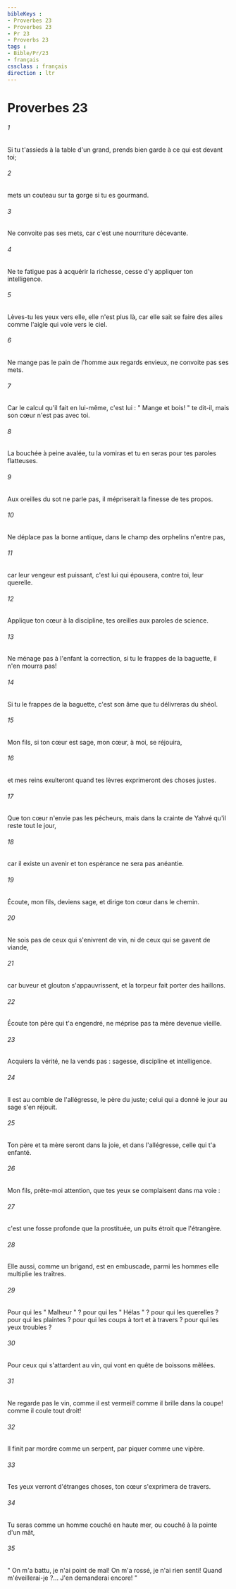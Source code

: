 ```yaml
---
bibleKeys : 
- Proverbes 23
- Proverbes 23
- Pr 23
- Proverbs 23
tags : 
- Bible/Pr/23
- français
cssclass : français
direction : ltr
---
```


# Proverbes 23

###### 1
Si tu t'assieds à la table d'un grand, prends bien garde à ce qui est devant toi; 
###### 2
mets un couteau sur ta gorge si tu es gourmand. 
###### 3
Ne convoite pas ses mets, car c'est une nourriture décevante. 
###### 4
Ne te fatigue pas à acquérir la richesse, cesse d'y appliquer ton intelligence. 
###### 5
Lèves-tu les yeux vers elle, elle n'est plus là, car elle sait se faire des ailes comme l'aigle qui vole vers le ciel. 
###### 6
Ne mange pas le pain de l'homme aux regards envieux, ne convoite pas ses mets. 
###### 7
Car le calcul qu'il fait en lui-même, c'est lui : " Mange et bois! " te dit-il, mais son cœur n'est pas avec toi. 
###### 8
La bouchée à peine avalée, tu la vomiras et tu en seras pour tes paroles flatteuses. 
###### 9
Aux oreilles du sot ne parle pas, il mépriserait la finesse de tes propos. 
###### 10
Ne déplace pas la borne antique, dans le champ des orphelins n'entre pas, 
###### 11
car leur vengeur est puissant, c'est lui qui épousera, contre toi, leur querelle. 
###### 12
Applique ton cœur à la discipline, tes oreilles aux paroles de science. 
###### 13
Ne ménage pas à l'enfant la correction, si tu le frappes de la baguette, il n'en mourra pas! 
###### 14
Si tu le frappes de la baguette, c'est son âme que tu délivreras du shéol. 
###### 15
Mon fils, si ton cœur est sage, mon cœur, à moi, se réjouira, 
###### 16
et mes reins exulteront quand tes lèvres exprimeront des choses justes. 
###### 17
Que ton cœur n'envie pas les pécheurs, mais dans la crainte de Yahvé qu'il reste tout le jour, 
###### 18
car il existe un avenir et ton espérance ne sera pas anéantie. 
###### 19
Écoute, mon fils, deviens sage, et dirige ton cœur dans le chemin. 
###### 20
Ne sois pas de ceux qui s'enivrent de vin, ni de ceux qui se gavent de viande, 
###### 21
car buveur et glouton s'appauvrissent, et la torpeur fait porter des haillons. 
###### 22
Écoute ton père qui t'a engendré, ne méprise pas ta mère devenue vieille. 
###### 23
Acquiers la vérité, ne la vends pas : sagesse, discipline et intelligence. 
###### 24
Il est au comble de l'allégresse, le père du juste; celui qui a donné le jour au sage s'en réjouit. 
###### 25
Ton père et ta mère seront dans la joie, et dans l'allégresse, celle qui t'a enfanté. 
###### 26
Mon fils, prête-moi attention, que tes yeux se complaisent dans ma voie : 
###### 27
c'est une fosse profonde que la prostituée, un puits étroit que l'étrangère. 
###### 28
Elle aussi, comme un brigand, est en embuscade, parmi les hommes elle multiplie les traîtres. 
###### 29
Pour qui les " Malheur " ? pour qui les " Hélas " ? pour qui les querelles ? pour qui les plaintes ? pour qui les coups à tort et à travers ? pour qui les yeux troubles ? 
###### 30
Pour ceux qui s'attardent au vin, qui vont en quête de boissons mêlées. 
###### 31
Ne regarde pas le vin, comme il est vermeil! comme il brille dans la coupe! comme il coule tout droit! 
###### 32
Il finit par mordre comme un serpent, par piquer comme une vipère. 
###### 33
Tes yeux verront d'étranges choses, ton cœur s'exprimera de travers. 
###### 34
Tu seras comme un homme couché en haute mer, ou couché à la pointe d'un mât, 
###### 35
" On m'a battu, je n'ai point de mal! On m'a rossé, je n'ai rien senti! Quand m'éveillerai-je ?... J'en demanderai encore! " 

